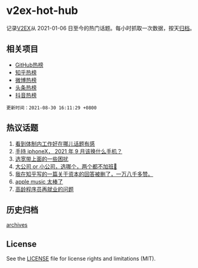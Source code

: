# v2ex-hot-hub

 记录[V2EX](https://www.v2ex.com/)从 2021-01-06 日至今的热门话题。每小时抓取一次数据，按天[归档](archives)。
 
 ## 相关项目

- [GitHub热榜](https://github.com/lonnyzhang423/github-hot-hub)
- [知乎热榜](https://github.com/lonnyzhang423/zhihu-hot-hub)
- [微博热榜](https://github.com/lonnyzhang423/weibo-hot-hub)
- [头条热榜](https://github.com/lonnyzhang423/toutiao-hot-hub)
- [抖音热榜](https://github.com/lonnyzhang423/douyin-hot-hub)


 `更新时间：2021-08-30 16:11:29 +0800`

## 热议话题

1. [看到体制内工作好在哪儿话题有感](https://www.v2ex.com/t/798726)
1. [手持 iphoneX， 2021 年 9 月该换什么手机？](https://www.v2ex.com/t/798768)
1. [选宽带上面的一些困扰](https://www.v2ex.com/t/798675)
1. [大公司 or 小公司，选哪个，两个都不加班🤣](https://www.v2ex.com/t/798789)
1. [我在知乎写的一篇关于资本的回答被删了，一万八千多赞。](https://www.v2ex.com/t/798772)
1. [apple music 太棒了](https://www.v2ex.com/t/798790)
1. [高龄程序员再就业的问题](https://www.v2ex.com/t/798728)

## 历史归档

[archives](archives)

## License

See the [LICENSE](LICENSE) file for license rights and limitations (MIT).
